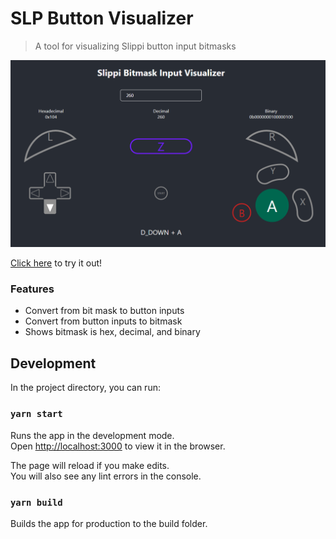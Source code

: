 # SLP Button Visualizer

> A tool for visualizing Slippi button input bitmasks

![screenshot](/docs/screenshot.png)

[Click here](https://vinceau.github.io/slp-button-visualizer) to try it out!

### Features

* Convert from bit mask to button inputs
* Convert from button inputs to bitmask
* Shows bitmask is hex, decimal, and binary

## Development

In the project directory, you can run:

### `yarn start`

Runs the app in the development mode.<br>
Open [http://localhost:3000](http://localhost:3000) to view it in the browser.

The page will reload if you make edits.<br>
You will also see any lint errors in the console.

### `yarn build`

Builds the app for production to the build folder.